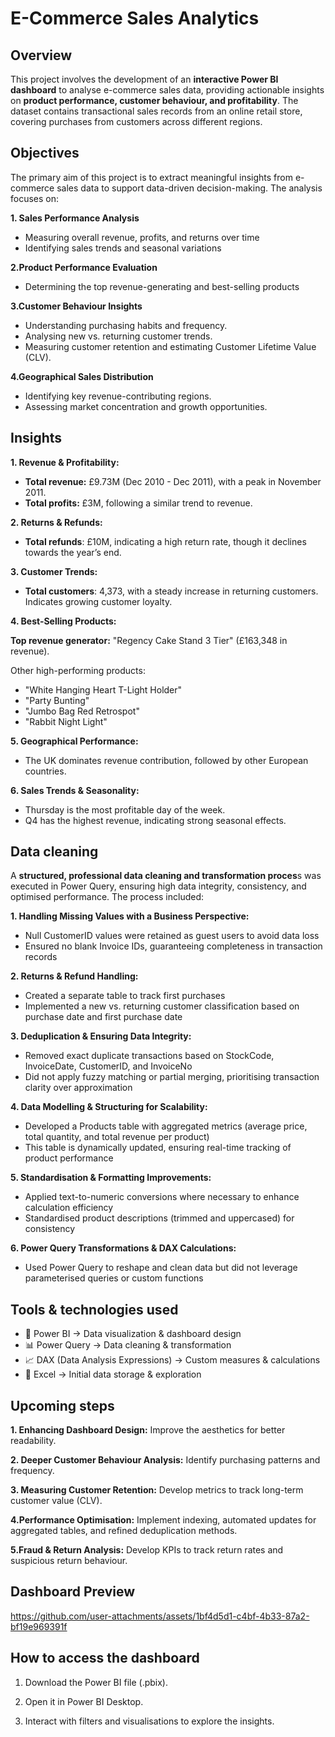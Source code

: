 # E-Commerce Sales Analytics

## Overview

This project involves the development of an **interactive Power BI dashboard** to analyse e-commerce sales data, providing actionable insights on **product performance, customer behaviour, and profitability**. The dataset contains transactional sales records from an online retail store, covering purchases from customers across different regions.

## Objectives

The primary aim of this project is to extract meaningful insights from e-commerce sales data to support data-driven decision-making. The analysis focuses on:

**1. Sales Performance Analysis**

- Measuring overall revenue, profits, and returns over time
- Identifying sales trends and seasonal variations
  
**2.Product Performance Evaluation**

- Determining the top revenue-generating and best-selling products
  
**3.Customer Behaviour Insights**

- Understanding purchasing habits and frequency.
- Analysing new vs. returning customer trends.
- Measuring customer retention and estimating Customer Lifetime Value (CLV).

**4.Geographical Sales Distribution**

- Identifying key revenue-contributing regions.
- Assessing market concentration and growth opportunities.


## Insights

**1. Revenue & Profitability:**

- **Total revenue:** £9.73M (Dec 2010 - Dec 2011), with a peak in November 2011.
- **Total profits:** £3M, following a similar trend to revenue.

**2. Returns & Refunds:**

- **Total refunds**: £10M, indicating a high return rate, though it declines towards the year’s end.

**3. Customer Trends:**

- **Total customers**: 4,373, with a steady increase in returning customers. Indicates growing customer loyalty.

**4. Best-Selling Products:**

**Top revenue generator:** "Regency Cake Stand 3 Tier" (£163,348 in revenue).

Other high-performing products:

- "White Hanging Heart T-Light Holder"
- "Party Bunting"
- "Jumbo Bag Red Retrospot"
- "Rabbit Night Light"

**5. Geographical Performance:**

- The UK dominates revenue contribution, followed by other European countries.

**6. Sales Trends & Seasonality:**

- Thursday is the most profitable day of the week.
- Q4 has the highest revenue, indicating strong seasonal effects.


## Data cleaning

A **structured, professional data cleaning and transformation proces**s was executed in Power Query, ensuring high data integrity, consistency, and optimised performance. The process included:

**1. Handling Missing Values with a Business Perspective:**

- Null CustomerID values were retained as guest users to avoid data loss
- Ensured no blank Invoice IDs, guaranteeing completeness in transaction records

**2. Returns & Refund Handling:**

- Created a separate table to track first purchases
- Implemented a new vs. returning customer classification based on purchase date and first purchase date

**3. Deduplication & Ensuring Data Integrity:**

- Removed exact duplicate transactions based on StockCode, InvoiceDate, CustomerID, and InvoiceNo
- Did not apply fuzzy matching or partial merging, prioritising transaction clarity over approximation

**4. Data Modelling & Structuring for Scalability:**

- Developed a Products table with aggregated metrics (average price, total quantity, and total revenue per product)
- This table is dynamically updated, ensuring real-time tracking of product performance

**5. Standardisation & Formatting Improvements:**

- Applied text-to-numeric conversions where necessary to enhance calculation efficiency
- Standardised product descriptions (trimmed and uppercased) for consistency

**6. Power Query Transformations & DAX Calculations:**

- Used Power Query to reshape and clean data but did not leverage parameterised queries or custom functions


## Tools & technologies used

- 🔵 Power BI → Data visualization & dashboard design
- 📊 Power Query → Data cleaning & transformation
- 📈 DAX (Data Analysis Expressions) → Custom measures & calculations
- 📁 Excel → Initial data storage & exploration


## Upcoming steps
**1. Enhancing Dashboard Design:** Improve the aesthetics for better readability.

**2. Deeper Customer Behaviour Analysis:** Identify purchasing patterns and frequency.

**3. Measuring Customer Retention:** Develop metrics to track long-term customer value (CLV).

**4.Performance Optimisation:** Implement indexing, automated updates for aggregated tables, and refined deduplication methods.

**5.Fraud & Return Analysis:** Develop KPIs to track return rates and suspicious return behaviour.


## Dashboard Preview
https://github.com/user-attachments/assets/1bf4d5d1-c4bf-4b33-87a2-bf19e969391f


## How to access the dashboard
1. Download the Power BI file (.pbix).

2. Open it in Power BI Desktop.

3. Interact with filters and visualisations to explore the insights.

